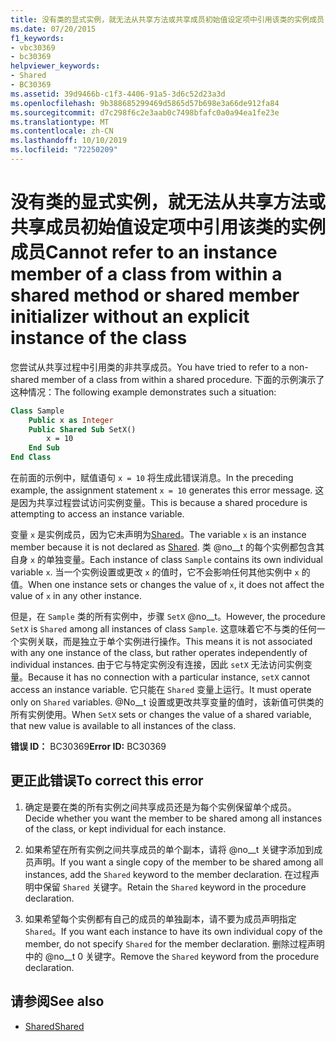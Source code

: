 ```yaml
---
title: 没有类的显式实例，就无法从共享方法或共享成员初始值设定项中引用该类的实例成员
ms.date: 07/20/2015
f1_keywords:
- vbc30369
- bc30369
helpviewer_keywords:
- Shared
- BC30369
ms.assetid: 39d9466b-c1f3-4406-91a5-3d6c52d23a3d
ms.openlocfilehash: 9b388685299469d5865d57b698e3a66de912fa84
ms.sourcegitcommit: d7c298f6c2e3aab0c7498bfafc0a0a94ea1fe23e
ms.translationtype: MT
ms.contentlocale: zh-CN
ms.lasthandoff: 10/10/2019
ms.locfileid: "72250209"
---
```

# <a name="cannot-refer-to-an-instance-member-of-a-class-from-within-a-shared-method-or-shared-member-initializer-without-an-explicit-instance-of-the-class"></a><span data-ttu-id="3f451-102">没有类的显式实例，就无法从共享方法或共享成员初始值设定项中引用该类的实例成员</span><span class="sxs-lookup"><span data-stu-id="3f451-102">Cannot refer to an instance member of a class from within a shared method or shared member initializer without an explicit instance of the class</span></span>

<span data-ttu-id="3f451-103">您尝试从共享过程中引用类的非共享成员。</span><span class="sxs-lookup"><span data-stu-id="3f451-103">You have tried to refer to a non-shared member of a class from within a shared procedure.</span></span> <span data-ttu-id="3f451-104">下面的示例演示了这种情况：</span><span class="sxs-lookup"><span data-stu-id="3f451-104">The following example demonstrates such a situation:</span></span>
  
```vb  
Class Sample
    Public x as Integer  
    Public Shared Sub SetX()
        x = 10  
    End Sub  
End Class  
```  
  
 <span data-ttu-id="3f451-105">在前面的示例中，赋值语句 `x = 10` 将生成此错误消息。</span><span class="sxs-lookup"><span data-stu-id="3f451-105">In the preceding example, the assignment statement `x = 10` generates this error message.</span></span> <span data-ttu-id="3f451-106">这是因为共享过程尝试访问实例变量。</span><span class="sxs-lookup"><span data-stu-id="3f451-106">This is because a shared procedure is attempting to access an instance variable.</span></span>  
  
 <span data-ttu-id="3f451-107">变量 `x` 是实例成员，因为它未声明为[Shared](../modifiers/shared.md)。</span><span class="sxs-lookup"><span data-stu-id="3f451-107">The variable `x` is an instance member because it is not declared as [Shared](../modifiers/shared.md).</span></span> <span data-ttu-id="3f451-108">类 @no__t 的每个实例都包含其自身 `x` 的单独变量。</span><span class="sxs-lookup"><span data-stu-id="3f451-108">Each instance of class `Sample` contains its own individual variable `x`.</span></span> <span data-ttu-id="3f451-109">当一个实例设置或更改 `x` 的值时，它不会影响任何其他实例中 `x` 的值。</span><span class="sxs-lookup"><span data-stu-id="3f451-109">When one instance sets or changes the value of `x`, it does not affect the value of `x` in any other instance.</span></span>
  
 <span data-ttu-id="3f451-110">但是，在 `Sample` 类的所有实例中，步骤 `SetX` @no__t。</span><span class="sxs-lookup"><span data-stu-id="3f451-110">However, the procedure `SetX` is `Shared` among all instances of class `Sample`.</span></span> <span data-ttu-id="3f451-111">这意味着它不与类的任何一个实例关联，而是独立于单个实例进行操作。</span><span class="sxs-lookup"><span data-stu-id="3f451-111">This means it is not associated with any one instance of the class, but rather operates independently of individual instances.</span></span> <span data-ttu-id="3f451-112">由于它与特定实例没有连接，因此 `setX` 无法访问实例变量。</span><span class="sxs-lookup"><span data-stu-id="3f451-112">Because it has no connection with a particular instance, `setX` cannot access an instance variable.</span></span> <span data-ttu-id="3f451-113">它只能在 `Shared` 变量上运行。</span><span class="sxs-lookup"><span data-stu-id="3f451-113">It must operate only on `Shared` variables.</span></span> <span data-ttu-id="3f451-114">@No__t 设置或更改共享变量的值时，该新值可供类的所有实例使用。</span><span class="sxs-lookup"><span data-stu-id="3f451-114">When `SetX` sets or changes the value of a shared variable, that new value is available to all instances of the class.</span></span>
  
 <span data-ttu-id="3f451-115">**错误 ID：** BC30369</span><span class="sxs-lookup"><span data-stu-id="3f451-115">**Error ID:** BC30369</span></span>
  
## <a name="to-correct-this-error"></a><span data-ttu-id="3f451-116">更正此错误</span><span class="sxs-lookup"><span data-stu-id="3f451-116">To correct this error</span></span>
  
1. <span data-ttu-id="3f451-117">确定是要在类的所有实例之间共享成员还是为每个实例保留单个成员。</span><span class="sxs-lookup"><span data-stu-id="3f451-117">Decide whether you want the member to be shared among all instances of the class, or kept individual for each instance.</span></span>

2. <span data-ttu-id="3f451-118">如果希望在所有实例之间共享成员的单个副本，请将 @no__t 关键字添加到成员声明。</span><span class="sxs-lookup"><span data-stu-id="3f451-118">If you want a single copy of the member to be shared among all instances, add the `Shared` keyword to the member declaration.</span></span> <span data-ttu-id="3f451-119">在过程声明中保留 `Shared` 关键字。</span><span class="sxs-lookup"><span data-stu-id="3f451-119">Retain the `Shared` keyword in the procedure declaration.</span></span>

3. <span data-ttu-id="3f451-120">如果希望每个实例都有自己的成员的单独副本，请不要为成员声明指定 `Shared`。</span><span class="sxs-lookup"><span data-stu-id="3f451-120">If you want each instance to have its own individual copy of the member, do not specify `Shared` for the member declaration.</span></span> <span data-ttu-id="3f451-121">删除过程声明中的 @no__t 0 关键字。</span><span class="sxs-lookup"><span data-stu-id="3f451-121">Remove the `Shared` keyword from the procedure declaration.</span></span>
  
## <a name="see-also"></a><span data-ttu-id="3f451-122">请参阅</span><span class="sxs-lookup"><span data-stu-id="3f451-122">See also</span></span>

- [<span data-ttu-id="3f451-123">Shared</span><span class="sxs-lookup"><span data-stu-id="3f451-123">Shared</span></span>](../modifiers/shared.md)
